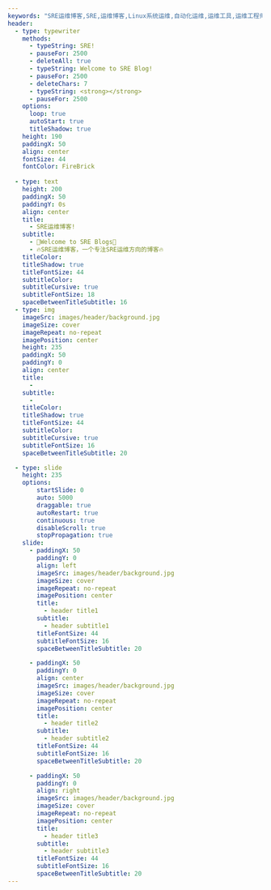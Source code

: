 ```yaml
---
keywords: "SRE运维博客,SRE,运维博客,Linux系统运维,自动化运维,运维工具,运维工程师,Kubernetes,DevOps,云计算,虚拟化,运维经验,容器,数据库,脚本"
header:
  - type: typewriter
    methods:
      - typeString: SRE!
      - pauseFor: 2500
      - deleteAll: true
      - typeString: Welcome to SRE Blog!
      - pauseFor: 2500
      - deleteChars: 7
      - typeString: <strong></strong>
      - pauseFor: 2500
    options:
      loop: true
      autoStart: true
      titleShadow: true
    height: 190
    paddingX: 50
    align: center
    fontSize: 44
    fontColor: FireBrick
    
  - type: text
    height: 200
    paddingX: 50
    paddingY: 0s
    align: center
    title:
      - SRE运维博客!
    subtitle:
      - 🚀Welcome to SRE Blogs🚀 
      - 🔥SRE运维博客，一个专注SRE运维方向的博客🔥
    titleColor: 
    titleShadow: true
    titleFontSize: 44
    subtitleColor: 
    subtitleCursive: true
    subtitleFontSize: 18
    spaceBetweenTitleSubtitle: 16
  - type: img
    imageSrc: images/header/background.jpg
    imageSize: cover
    imageRepeat: no-repeat
    imagePosition: center
    height: 235
    paddingX: 50
    paddingY: 0
    align: center
    title:
      -
    subtitle:
      -
    titleColor:
    titleShadow: true
    titleFontSize: 44
    subtitleColor:
    subtitleCursive: true
    subtitleFontSize: 16
    spaceBetweenTitleSubtitle: 20

  - type: slide
    height: 235
    options:
        startSlide: 0
        auto: 5000
        draggable: true
        autoRestart: true
        continuous: true
        disableScroll: true
        stopPropagation: true
    slide:
      - paddingX: 50
        paddingY: 0
        align: left
        imageSrc: images/header/background.jpg
        imageSize: cover
        imageRepeat: no-repeat
        imagePosition: center
        title:
          - header title1
        subtitle:
          - header subtitle1
        titleFontSize: 44
        subtitleFontSize: 16
        spaceBetweenTitleSubtitle: 20

      - paddingX: 50
        paddingY: 0
        align: center
        imageSrc: images/header/background.jpg
        imageSize: cover
        imageRepeat: no-repeat
        imagePosition: center
        title:
          - header title2
        subtitle:
          - header subtitle2
        titleFontSize: 44
        subtitleFontSize: 16
        spaceBetweenTitleSubtitle: 20

      - paddingX: 50
        paddingY: 0
        align: right
        imageSrc: images/header/background.jpg
        imageSize: cover
        imageRepeat: no-repeat
        imagePosition: center
        title:
          - header title3
        subtitle:
          - header subtitle3
        titleFontSize: 44
        subtitleFontSize: 16
        spaceBetweenTitleSubtitle: 20
---
```

